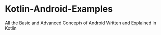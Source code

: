 # Kotlin-Android-Examples
All the Basic and Advanced Concepts of Android Written and Explained in Kotlin
